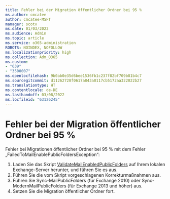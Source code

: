 ```yaml
---
title: Fehler bei der Migration öffentlicher Ordner bei 95 %
ms.author: cmcatee
author: cmcatee-MSFT
manager: scotv
ms.date: 01/03/2022
ms.audience: Admin
ms.topic: article
ms.service: o365-administration
ROBOTS: NOINDEX, NOFOLLOW
ms.localizationpriority: high
ms.collection: Adm_O365
ms.custom:
- "639"
- "3500007"
ms.openlocfilehash: 9b0ab0e35d6bee1536fb1c237f82bf709b81b4c7
ms.sourcegitcommit: d11262728f0617a843a0117cb5172aa322022b27
ms.translationtype: HT
ms.contentlocale: de-DE
ms.lasthandoff: 03/08/2022
ms.locfileid: "63126245"
---
```

# <a name="public-folder-migration-fails-at-95"></a>Fehler bei der Migration öffentlicher Ordner bei 95 %

Fehler bei Migrationen öffentlicher Ordner bei 95 % mit dem Fehler „FailedToMailEnablePublicFoldersException“:

1. Laden Sie das Skript [ValidateMailEnabledPublicFolders](https://aka.ms/ValidateMEPF) auf Ihrem lokalen Exchange-Server herunter, und führen Sie es aus.
2. Führen Sie die vom Skript vorgeschlagenen Korrekturmaßnahmen aus.
3. Führen Sie Sync-MailPublicFolders (für Exchange 2010) oder Sync-ModernMailPublicFolders (für Exchange 2013 und höher) aus.
4. Setzen Sie die Migration öffentlicher Ordner fort.
